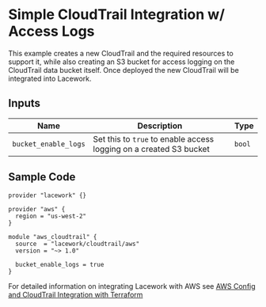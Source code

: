 # Simple CloudTrail Integration w/ Access Logs

This example creates a new CloudTrail and the required resources to support it, while also creating an S3 bucket for access logging on the CloudTrail data bucket itself. Once deployed the new CloudTrail will be integrated into Lacework.

## Inputs

| Name                 | Description                                                        | Type   |
| -------------------- | ------------------------------------------------------------------ | ------ |
| `bucket_enable_logs` | Set this to `true` to enable access logging on a created S3 bucket | `bool` |

## Sample Code

```hcl
provider "lacework" {}

provider "aws" {
  region = "us-west-2"
}

module "aws_cloudtrail" {
  source  = "lacework/cloudtrail/aws"
  version = "~> 1.0"

  bucket_enable_logs = true
}
```

For detailed information on integrating Lacework with AWS see [AWS Config and CloudTrail Integration with Terraform](https://support.lacework.com/hc/en-us/articles/360057092034-AWS-Config-and-CloudTrail-Integration-with-Terraform)
